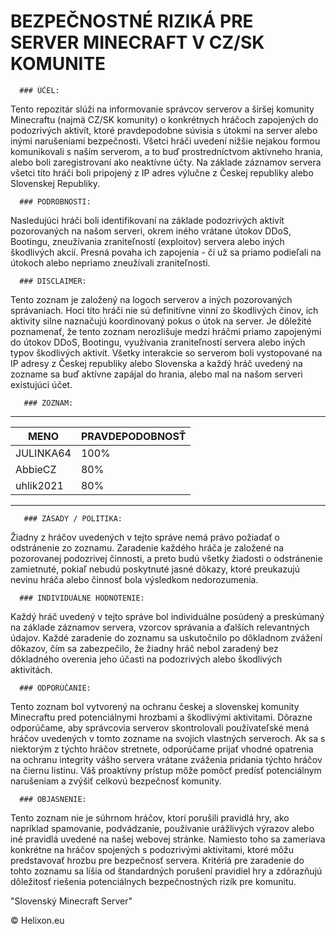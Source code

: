 # BEZPEČNOSTNÉ RIZIKÁ PRE SERVER MINECRAFT V CZ/SK KOMUNITE


      ### ÚČEL:


Tento repozitár slúži na informovanie správcov serverov a širšej komunity Minecraftu (najmä CZ/SK komunity) o konkrétnych hráčoch zapojených do podozrivých aktivít, ktoré pravdepodobne súvisia s útokmi na server alebo inými narušeniami bezpečnosti. Všetci hráči uvedení nižšie nejakou formou komunikovali s naším serverom, a to buď prostredníctvom aktívneho hrania, alebo boli zaregistrovaní ako neaktívne účty. Na základe záznamov servera všetci títo hráči boli pripojený z IP adres výlučne z Českej republiky alebo Slovenskej Republiky.


      ### PODROBNOSTI:


Nasledujúci hráči boli identifikovaní na základe podozrivých aktivít pozorovaných na našom serveri, okrem iného vrátane útokov DDoS, Bootingu, zneužívania zraniteľností (exploitov) servera alebo iných škodlivých akcií. Presná povaha ich zapojenia - či už sa priamo podieľali na útokoch alebo nepriamo zneužívali zraniteľnosti.


      ### DISCLAIMER:


Tento zoznam je založený na logoch serverov a iných pozorovaných správaniach. Hoci títo hráči nie sú definitívne vinní zo škodlivých činov, ich aktivity silne naznačujú koordinovaný pokus o útok na server. Je dôležité poznamenať, že tento zoznam nerozlišuje medzi hráčmi priamo zapojenými do útokov DDoS, Bootingu, využívania zraniteľností servera alebo iných typov škodlivých aktivít. Všetky interakcie so serverom boli vystopované na IP adresy z Českej republiky alebo Slovenska a každý hráč uvedený na zozname sa buď aktívne zapájal do hrania, alebo mal na našom serveri existujúci účet.


       ### ZOZNAM:

________________________________________
|      MENO          | PRAVDEPODOBNOSŤ |
|--------------------|-----------------|
| JULINKA64          | 100%            |
| AbbieCZ            | 80%             |
| uhlik2021          | 80%             |
----------------------------------------


       ### ZÁSADY / POLITIKA:


Žiadny z hráčov uvedených v tejto správe nemá právo požiadať o odstránenie zo zoznamu. Zaradenie každého hráča je založené na pozorovanej podozrivej činnosti, a preto budú všetky žiadosti o odstránenie zamietnuté, pokiaľ nebudú poskytnuté jasné dôkazy, ktoré preukazujú nevinu hráča alebo činnosť bola výsledkom nedorozumenia.


      ### INDIVIDUÁLNE HODNOTENIE:


Každý hráč uvedený v tejto správe bol individuálne posúdený a preskúmaný na základe záznamov servera, vzorcov správania a ďalších relevantných údajov. Každé zaradenie do zoznamu sa uskutočnilo po dôkladnom zvážení dôkazov, čím sa zabezpečilo, že žiadny hráč nebol zaradený bez dôkladného overenia jeho účasti na podozrivých alebo škodlivých aktivitách.


      ### ODPORÚČANIE:


Tento zoznam bol vytvorený na ochranu českej a slovenskej komunity Minecraftu pred potenciálnymi hrozbami a škodlivými aktivitami. Dôrazne odporúčame, aby správcovia serverov skontrolovali používateľské mená hráčov uvedených v tomto zozname na svojich vlastných serveroch. Ak sa s niektorým z týchto hráčov stretnete, odporúčame prijať vhodné opatrenia na ochranu integrity vášho servera vrátane zváženia pridania týchto hráčov na čiernu listinu. Váš proaktívny prístup môže pomôcť predísť potenciálnym narušeniam a zvýšiť celkovú bezpečnosť komunity.


      ### OBJASNENIE:


Tento zoznam nie je súhrnom hráčov, ktorí porušili pravidlá hry, ako napríklad spamovanie, podvádzanie, používanie urážlivých výrazov alebo iné pravidlá uvedené na našej webovej stránke. Namiesto toho sa zameriava konkrétne na hráčov spojených s podozrivými aktivitami, ktoré môžu predstavovať hrozbu pre bezpečnosť servera. Kritériá pre zaradenie do tohto zoznamu sa líšia od štandardných porušení pravidiel hry a zdôrazňujú dôležitosť riešenia potenciálnych bezpečnostných rizík pre komunitu.


"Slovenský Minecraft Server"

© Helixon.eu 

